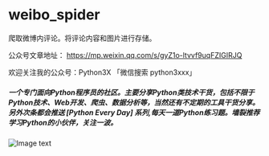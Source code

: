 # weibo_spider
爬取微博内评论。将评论内容和图片进行存储。


公众号文章地址： https://mp.weixin.qq.com/s/gyZ1o-ltvvf9uqFZIGIRJQ


欢迎关注我的公众号：Python3X 「微信搜索 python3xxx」

##### 一个专门面向Python程序员的社区。主要分享Python类技术干货，包括不限于Python技术、Web开发、爬虫、数据分析等，当然还有不定期的工具干货分享。另外次条都会推送 **[Python Every Day]** 系列,每天一道Python练习题。墙裂推荐学习Python的小伙伴，关注一波。

![Image text](https://github.com/python3xxx/weibo_spider/blob/master/wechat_qrcode/python3x_qrcode.jpg)
